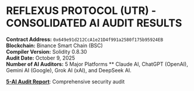 # REFLEXUS PROTOCOL (UTR) - CONSOLIDATED AI AUDIT RESULTS

**Contract Address:** `0x649e91d212CcA1e21D4f991a2580f175b95924EB`  
**Blockchain:** Binance Smart Chain (BSC)  
**Compiler Version:** Solidity 0.8.30  
**Audit Date:** October 9, 2025  
**Number of AI Auditors:** 5 Major Platforms
** Claude AI, ChatGPT (OpenAI), Gemini AI (Google), Grok AI (xAI), and DeepSeek AI.

**[5-AI Audit Report](./AIauditResults.md)**: Comprehensive security audit
